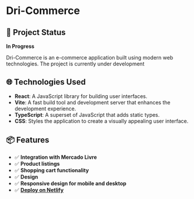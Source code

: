 # Dri-Commerce

## 🚀 Project Status
**In Progress**

Dri-Commerce is an e-commerce application built using modern web technologies. The project is currently under development

## 🌐 Technologies Used
- **React**: A JavaScript library for building user interfaces.
- **Vite**: A fast build tool and development server that enhances the development experience.
- **TypeScript**: A superset of JavaScript that adds static types.
- **CSS**: Styles the application to create a visually appealing user interface.

## 📦 Features
- ✅ **Integration with Mercado Livre**
- ✅ **Product listings** 
- ✅ **Shopping cart functionality**
- ✅ **Design** 
- ✅ **Responsive design for mobile and desktop**
- ✅ **[Deploy on Netlify](https://dri-commerce.netlify.app)**
